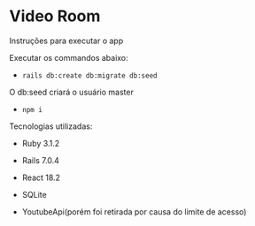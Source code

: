 # Video Room

Instruções para executar o app

Executar os commandos abaixo:

* `rails db:create db:migrate db:seed`

O db:seed criará o usuário master

* `npm i`


Tecnologias utilizadas:

* Ruby 3.1.2

* Rails 7.0.4

* React 18.2

* SQLite

* YoutubeApi(porém foi retirada por causa do limite de acesso)

